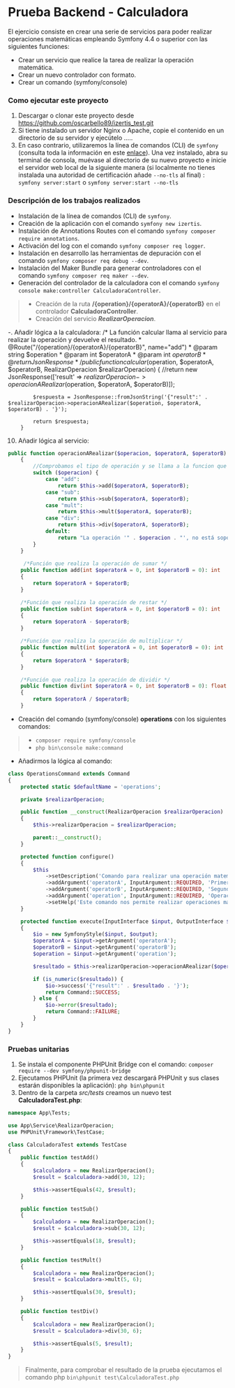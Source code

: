 # Prueba Backend - Calculadora

El ejercicio consiste en crear una serie de servicios para poder realizar operaciones matemáticas empleando Symfony 4.4 o superior con las siguientes funciones:
- Crear un servicio que realice la tarea de realizar la operación matemática.
- Crear un nuevo controlador con formato.
- Crear un comando (symfony/console)

### Como ejecutar este proyecto
1. Descargar o clonar este proyecto desde https://github.com/oscarbello89/izertis_test.git
2.  Si tiene instalado un servidor Nginx o Apache, copie el contenido en un directorio de su servidor y ejecútelo .....
3. En caso contrario, utilizaremos la línea de comandos (CLI) de  `symfony` (consulta toda la información en este [enlace](https://symfony.com/download "symfony")). 
Una vez instalado, abra su terminal de consola, muévase al directorio de su nuevo proyecto e inicie el servidor web local de la siguiente manera (si localmente no tienes instalada una autoridad de certificación añade `--no-tls` al final) :
    `symfony server:start` o `symfony server:start --no-tls`

### Descripción de los trabajos realizados
-  Instalación de la línea de comandos (CLI) de  `symfony`.
-  Creación de la aplicación con el comando `symfony new izertis`.
-  Instalación de Annotations Routes con el comando `symfony composer require annotations`.
-  Activación del log con el comando `symfony composer req logger`.
-  Instalación en desarrollo las herramientas de depuración con el comando `symfony composer req debug --dev`.
-  Instalación del Maker Bundle para generar controladores con el comando `symfony composer req maker --dev`.
-  Generación del controlador de la calculadora con el comando `symfony console make:controller CalculadoraController`.
> -  Creación de la ruta **/{operation}/{operatorA}/{operatorB}** en el controlador **CalculadoraController**.
> - Creación del servicio ***RealizarOperacion***.

-.  Añadir lógica a la calculadora:
         /* La función calcular llama al servicio para realizar la operación y devuelve el resultado.
         * @Route("/{operation}/{operatorA}/{operatorB}", name="add")
         * @param string $operation
         * @param int $operatorA
         * @param int $operatorB
         * @return JsonResponse
         */
        public function calcular($operation, $operatorA, $operatorB, RealizarOperacion $realizarOperacion)
        {
            //return new JsonResponse(['result' => $realizarOperacion->operacionARealizar($operation, $operatorA, $operatorB)]);
    
            $respuesta = JsonResponse::fromJsonString('{"result":' . $realizarOperacion->operacionARealizar($operation, $operatorA, $operatorB) . '}');
    
            return $respuesta;
        }

10.  Añadir lógica al servicio:
```php
public function operacionARealizar($operacion, $operatorA, $operatorB)
    {
        //Comprobamos el tipo de operación y se llama a la funcion que realiza el cálculo 
        switch ($operacion) {
            case "add":
                return $this->add($operatorA, $operatorB);
            case "sub":
                return $this->sub($operatorA, $operatorB);
            case "mult":
                return $this->mult($operatorA, $operatorB);
            case "div":
                return $this->div($operatorA, $operatorB);
            default:
                return "La operación '" . $operacion . "', no está soportada! Utilice: add para sumar, sub para restar, mult para multiplicar o div para dividir.";
        }
    }
	
	 /*Función que realiza la operación de sumar */
    public function add(int $operatorA = 0, int $operatorB = 0): int
    {
        return $operatorA + $operatorB;
    }

    /*Función que realiza la operación de restar */
    public function sub(int $operatorA = 0, int $operatorB = 0): int
    {
        return $operatorA - $operatorB;
    }

    /*Función que realiza la operación de multiplicar */
    public function mult(int $operatorA = 0, int $operatorB = 0): int
    {
        return $operatorA * $operatorB;
    }

    /*Función que realiza la operación de dividir */
    public function div(int $operatorA = 0, int $operatorB = 0): float
    {
        return $operatorA / $operatorB;
    }
```
-  Creación del comando (symfony/console) **operations** con los siguientes comandos:
> - `composer require symfony/console`
> - `php bin\console make:command`
- Añadirmos la lógica al comando:

```php
class OperationsCommand extends Command
{
    protected static $defaultName = 'operations';

    private $realizarOperacion;

    public function __construct(RealizarOperacion $realizarOperacion)
    {
        $this->realizarOperacion = $realizarOperacion;

        parent::__construct();
    }

    protected function configure()
    {
        $this
            ->setDescription('Comando para realizar una operación matemática básica.')
            ->addArgument('operatorA', InputArgument::REQUIRED, 'Primer operador')
            ->addArgument('operatorB', InputArgument::REQUIRED, 'Segundo operador')
            ->addArgument('operation', InputArgument::REQUIRED, 'Operación a realizar')
            ->setHelp('Este comando nos permite realizar operaciones matemáticas básicas como sumar(add), restar(sub), multiplicar(mult) y dividir(div).');
    }

    protected function execute(InputInterface $input, OutputInterface $output): int
    {
        $io = new SymfonyStyle($input, $output);
        $operatorA = $input->getArgument('operatorA');
        $operatorB = $input->getArgument('operatorB');
        $operation = $input->getArgument('operation');

        $resultado = $this->realizarOperacion->operacionARealizar($operation, $operatorA, $operatorB);

        if (is_numeric($resultado)) {
            $io->success('{"result":' . $resultado . '}');
            return Command::SUCCESS;
        } else {
            $io->error($resultado);
            return Command::FAILURE;
        }
    }
}

```
### Pruebas unitarias
1.  Se instala el componente PHPUnit Bridge con el comando: `composer require --dev symfony/phpunit-bridge`
1.  Ejecutamos PHPUnit (la primera vez descargará PHPUnit y sus clases estarán disponibles la aplicación): `php bin\phpunit`
1.  Dentro de la carpeta *src/tests* creamos un nuevo test **CalculadoraTest.php**:

```php
namespace App\Tests;

use App\Service\RealizarOperacion;
use PHPUnit\Framework\TestCase;

class CalculadoraTest extends TestCase
{
    public function testAdd()
    {
        $calculadora = new RealizarOperacion();
        $result = $calculadora->add(30, 12);

        $this->assertEquals(42, $result);
    }

    public function testSub()
    {
        $calculadora = new RealizarOperacion();
        $result = $calculadora->sub(30, 12);

        $this->assertEquals(18, $result);
    }

    public function testMult()
    {
        $calculadora = new RealizarOperacion();
        $result = $calculadora->mult(5, 6);

        $this->assertEquals(30, $result);
    }

    public function testDiv()
    {
        $calculadora = new RealizarOperacion();
        $result = $calculadora->div(30, 6);

        $this->assertEquals(5, $result);
    }
}
```
> Finalmente, para comprobar el resultado de la prueba ejecutamos el comando php `bin\phpunit test\CalculadoraTest.php`
